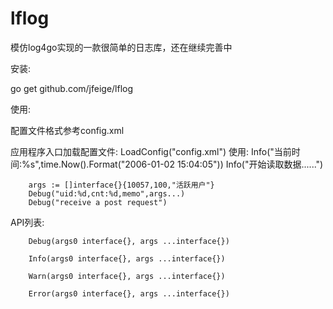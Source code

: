 # lflog
模仿log4go实现的一款很简单的日志库，还在继续完善中

安装:

go get github.com/jfeige/lflog

使用:

配置文件格式参考config.xml

应用程序入口加载配置文件:
        LoadConfig("config.xml")
使用:
        Info("当前时间:%s",time.Now().Format("2006-01-02 15:04:05"))
        Info("开始读取数据......")
        
        args := []interface{}{10057,100,"活跃用户"}
        Debug("uid:%d,cnt:%d,memo",args...)
        Debug("receive a post request")
API列表:

        Debug(args0 interface{}, args ...interface{})

        Info(args0 interface{}, args ...interface{})

        Warn(args0 interface{}, args ...interface{})

        Error(args0 interface{}, args ...interface{})
